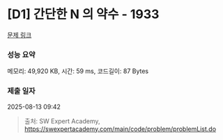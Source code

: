 # [D1] 간단한 N 의 약수 - 1933 

[문제 링크](https://swexpertacademy.com/main/code/problem/problemDetail.do?contestProbId=AV5PhcWaAKIDFAUq) 

### 성능 요약

메모리: 49,920 KB, 시간: 59 ms, 코드길이: 87 Bytes

### 제출 일자

2025-08-13 09:42



> 출처: SW Expert Academy, https://swexpertacademy.com/main/code/problem/problemList.do